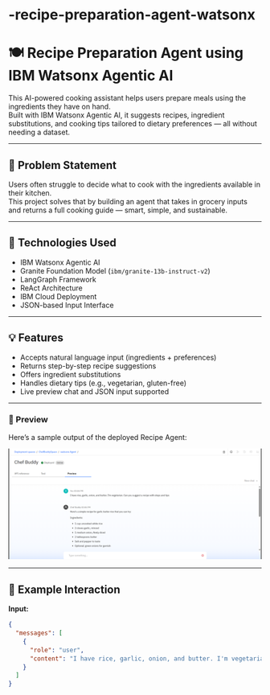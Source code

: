 # -recipe-preparation-agent-watsonx
# 🍽️ Recipe Preparation Agent using IBM Watsonx Agentic AI

This AI-powered cooking assistant helps users prepare meals using the ingredients they have on hand.  
Built with IBM Watsonx Agentic AI, it suggests recipes, ingredient substitutions, and cooking tips tailored to dietary preferences — all without needing a dataset.

---

## 🎯 Problem Statement

Users often struggle to decide what to cook with the ingredients available in their kitchen.  
This project solves that by building an agent that takes in grocery inputs and returns a full cooking guide — smart, simple, and sustainable.

---

## 🚀 Technologies Used

- IBM Watsonx Agentic AI  
- Granite Foundation Model (`ibm/granite-13b-instruct-v2`)  
- LangGraph Framework  
- ReAct Architecture  
- IBM Cloud Deployment  
- JSON-based Input Interface  

---

## 💡 Features

- Accepts natural language input (ingredients + preferences)  
- Returns step-by-step recipe suggestions  
- Offers ingredient substitutions  
- Handles dietary tips (e.g., vegetarian, gluten-free)  
- Live preview chat and JSON input supported

---
### 👀 Preview

Here’s a sample output of the deployed Recipe Agent:

![Output Screenshot](https://github.com/Ihshana05/-recipe-preparation-agent-watsonx/blob/main/output.png)

---

## 🧪 Example Interaction

**Input:**
```json
{
  "messages": [
    {
      "role": "user",
      "content": "I have rice, garlic, onion, and butter. I'm vegetarian. Suggest a recipe."
    }
  ]
}
